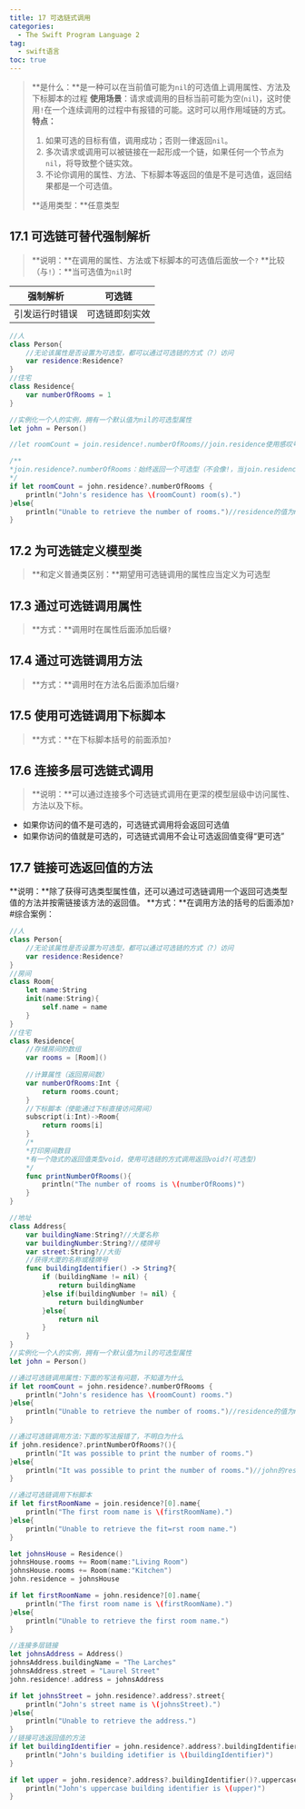 ```yaml
---
title: 17 可选链式调用
categories:
  - The Swift Program Language 2
tag:
  - swift语言
toc: true
---
```


>**是什么：**是一种可以在当前值可能为`nil`的可选值上调用属性、方法及下标脚本的过程
>**使用场景**：请求或调用的目标当前可能为空(`nil`)，这时使用`!`在一个连续调用的过程中有报错的可能。这时可以用作用域链的方式。
>**特点：**
>1. 如果可选的目标有值，调用成功；否则一律返回`nil`。
>2. 多次请求或调用可以被链接在一起形成一个链，如果任何一个节点为`nil`，将导致整个链实效。
>3. 不论你调用的属性、方法、下标脚本等返回的值是不是可选值，返回结果都是一个可选值。
>
>**适用类型：**任意类型


## 17.1	可选链可替代强制解析
>**说明：**在调用的属性、方法或下标脚本的可选值后面放一个`?`
>**比较（与`!`）：**当可选值为`nil`时

|强制解析|可选链|
|-----------|---------|
|引发运行时错误|可选链即刻实效|

```swift
//人
class Person{
    //无论该属性是否设置为可选型，都可以通过可选链的方式（?）访问
    var residence:Residence?
}
//住宅
class Residence{
    var numberOfRooms = 1
}

//实例化一个人的实例，拥有一个默认值为nil的可选型属性
let john = Person()

//let roomCount = join.residence!.numberOfRooms//join.residence使用感叹号将导致运行时错误

/**
*join.residence?.numberOfRooms：始终返回一个可选型（不会像!，当join.residence为nil时报错）
*/
if let roomCount = john.residence?.numberOfRooms {
    println("John's residence has \(roomCount) room(s).")
}else{
    println("Unable to retrieve the number of rooms.")//residence的值为nil
}

```

## 17.2	为可选链定义模型类
>**和定义普通类区别：**期望用可选链调用的属性应当定义为可选型

## 17.3	通过可选链调用属性
>**方式：**调用时在属性后面添加后缀`?`

## 17.4	通过可选链调用方法
>**方式：**调用时在方法名后面添加后缀`?`

## 17.5	使用可选链调用下标脚本
>**方式：**在下标脚本括号的前面添加`?`

## 17.6	连接多层可选链式调用
>**说明：**可以通过连接多个可选链式调用在更深的模型层级中访问属性、方法以及下标。
+ 如果你访问的值不是可选的，可选链式调用将会返回可选值
+ 如果你访问的值就是可选的，可选链式调用不会让可选返回值变得“更可选”

## 17.7	链接可选返回值的方法 
**说明：**除了获得可选类型属性值，还可以通过可选链调用一个返回可选类型值的方法并按需链接该方法的返回值。
**方式：**在调用方法的括号的后面添加`?`
#综合案例：

```swift
//人
class Person{
    //无论该属性是否设置为可选型，都可以通过可选链的方式（?）访问
    var residence:Residence?
}
//房间
class Room{
    let name:String
    init(name:String){
        self.name = name
    }
}
//住宅
class Residence{
    //存储房间的数组
    var rooms = [Room]()
    
    //计算属性（返回房间数）
    var numberOfRooms:Int {
        return rooms.count;
    }
    //下标脚本（使能通过下标直接访问房间）
    subscript(i:Int)->Room{
        return rooms[i]
    }
    /*
    *打印房间数目
    *有一个隐式的返回值类型void，使用可选链的方式调用返回void?(可选型)
    */
    func printNumberOfRooms(){
        println("The number of rooms is \(numberOfRooms)")
    }
}

//地址
class Address{
    var buildingName:String?//大厦名称
    var buildingNumber:String?//楼牌号
    var street:String?//大街
    //获得大厦的名称或楼牌号
    func buildingIdentifier() -> String?{
        if (buildingName != nil) {
            return buildingName
        }else if(buildingNumber != nil) {
            return buildingNumber
        }else{
            return nil
        }
    }
}
//实例化一个人的实例，拥有一个默认值为nil的可选型属性
let john = Person()

//通过可选链调用属性:下面的写法有问题，不知道为什么
if let roomCount = john.residence?.numberOfRooms {
    println("John's residence has \(roomCount) rooms.")
}else{
    println("Unable to retrieve the number of rooms.")//residence的值为nil
}

//通过可选链调用方法:下面的写法报错了，不明白为什么
if john.residence?.printNumberOfRooms?(){
    println("It was possible to print the number of rooms.")
}else{
    println("It was possible to print the number of rooms.")//john的residence不存在
}

//通过可选链调用下标脚本
if let firstRoomName = join.residence?[0].name{
    println("The first room name is \(firstRoomName).")
}else{
    println("Unable to retrieve the fit=rst room name.")
}

let johnsHouse = Residence()
johnsHouse.rooms += Room(name:"Living Room")
johnsHouse.rooms += Room(name:"Kitchen")
john.residence = johnsHouse

if let firstRoomName = john.residence?[0].name{
    println("The first room name is \(firstRoomName).")
}else{
    println("Unable to retrieve the first room name.")
}

//连接多层链接
let johnsAddress = Address()
johnsAddress.buildingName = "The Larches"
johnsAddress.street = "Laurel Street"
john.residence!.address = johnsAddress

if let johnsStreet = john.residence?.address?.street{
    println("John's street name is \(johnsStreet).")
}else{
    println("Unable to retrieve the address.")
}
//链接可选返回值的方法
if let buildingIdentifier = john.residence?.address?.buildingIdentifier(){
    println("John's building idetifier is \(buildingIdentifier)")
}

if let upper = john.residence?.address?.buildingIdentifier()?.uppercaseString{
    println("John's uppercase building identifier is \(upper)")
}
```